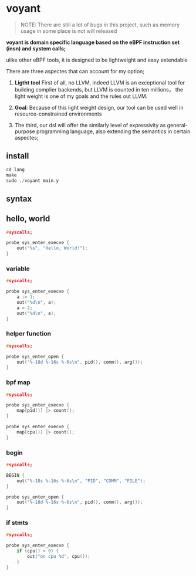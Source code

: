 # voyant

> NOTE: There are still a lot of bugs in this project, such as memory usage in some place is not will released

**voyant is domain specific language based on the eBPF instruction set (insn) and system calls;**

ulike other eBPF tools, it is designed to be lightweight and easy extendable

There are three aspectes that can account for my option;

1. **Ligtht tool** First of all, no LLVM, indeed LLVM is an exceptional tool for building complier backends, but LLVM is counted in ten millions， the light weight is one of my goals and the rules out LLVM.

2. **Goal**: Because of this light weight design, our tool can be used well in resource-constrained environments

3. The third, our dsl will offer the similarly level of expressivity as general-purpose programming language, also extending the semantics in certain aspectes;


## install

```c
cd lang
make
sudo ./voyant main.y
```

## syntax

## hello, world

```c
#syscalls;

probe sys_enter_execve {
    out("%s", "Hello, World!");
}
```

### variable

```c
#syscalls;

probe sys_enter_execve {
    a := 1;
    out("%d\n", a);
    a = 2;
    out("%d\n", a);
}
```

### helper function

```c
#syscalls;

probe sys_enter_open {
    out("%-18d %-16s %-6s\n", pid(), comm(), arg());
}
```

### bpf map

```c
#syscalls;

probe sys_enter_execve {
    map[pid()] |> count();
}

probe sys_enter_execve {
    map[cpu()] |> count();
}
```

### begin
```c
#syscalls;

BEGIN {
    out("%-18s %-16s %-6s\n", "PID", "COMM", "FILE");
}

probe sys_enter_open {
    out("%-18d %-16s %-6s\n", pid(), comm(), arg());
}
```

### if stmts

```c
#syscalls;

probe sys_enter_execve {
    if (cpu() > 0) {
        out("on cpu %d", cpu());
    }
}
```